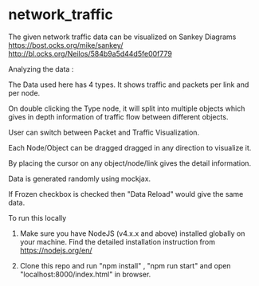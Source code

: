 # network_traffic


The given network traffic data can be visualized on Sankey Diagrams 
https://bost.ocks.org/mike/sankey/
http://bl.ocks.org/Neilos/584b9a5d44d5fe00f779

Analyzing the data : 

The Data used here has 4 types. It shows traffic and packets per link and per node. 

On double clicking the Type node, it will split into multiple objects which gives in depth information of traffic flow between different objects.

User can switch between Packet and Traffic Visualization.

Each Node/Object can be dragged dragged in any direction to visualize it.

By placing the cursor on any object/node/link gives the detail information.

Data is generated randomly using mockjax.

If Frozen checkbox is checked then "Data Reload" would give the same data.

To run this locally 

1. Make sure you have NodeJS (v4.x.x and above) installed globally on your machine. Find
the detailed installation instruction from https://nodejs.org/en/

2. Clone this repo and run "npm install" , "npm run start" and open "localhost:8000/index.html" in browser.



